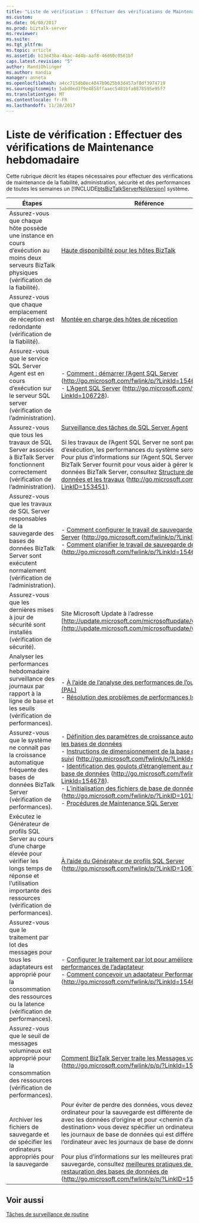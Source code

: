 ```yaml
---
title: "Liste de vérification : Effectuer des vérifications de Maintenance hebdomadaire | Documents Microsoft"
ms.custom: 
ms.date: 06/08/2017
ms.prod: biztalk-server
ms.reviewer: 
ms.suite: 
ms.tgt_pltfrm: 
ms.topic: article
ms.assetid: b13e43ba-4bac-4d4b-aaf8-46d60c0561bf
caps.latest.revision: "5"
author: MandiOhlinger
ms.author: mandia
manager: anneta
ms.openlocfilehash: a4cc715db0ec4047b9625b83d457af8df3974719
ms.sourcegitcommit: 5abd0ed3f9e4858ffaaec5481bfa8878595e95f7
ms.translationtype: MT
ms.contentlocale: fr-FR
ms.lasthandoff: 11/28/2017
---
```

# <a name="checklist-performing-weekly-maintenance-checks"></a>Liste de vérification : Effectuer des vérifications de Maintenance hebdomadaire
Cette rubrique décrit les étapes nécessaires pour effectuer des vérifications de maintenance de la fiabilité, administration, sécurité et des performances de toutes les semaines un [!INCLUDE[btsBizTalkServerNoVersion](../includes/btsbiztalkservernoversion-md.md)] système.  
  
|Étapes|Référence|  
|-----------|---------------|  
|Assurez-vous que chaque hôte possède une instance en cours d’exécution au moins deux serveurs BizTalk physiques (vérification de la fiabilité).|[Haute disponibilité pour les hôtes BizTalk](../technical-guides/high-availability-for-biztalk-hosts.md)|  
|Assurez-vous que chaque emplacement de réception est redondante (vérification de la fiabilité).|[Montée en charge des hôtes de réception](../technical-guides/scaling-out-receiving-hosts.md)|  
|Assurez-vous que le service SQL Server Agent est en cours d’exécution sur le serveur SQL server (vérification de l’administration).|-   [Comment : démarrer l’Agent SQL Server](http://go.microsoft.com/fwlink/p/?LinkId=154672) (http://go.microsoft.com/fwlink/p/?LinkId=154672).<br />-   [L’Agent SQL Server](http://go.microsoft.com/fwlink/p/?LinkId=106728) (http://go.microsoft.com/fwlink/p/?LinkId=106728).|  
|Assurez-vous que tous les travaux de SQL Server associés à BizTalk Server fonctionnent correctement (vérification de l’administration).|[Surveillance des tâches de SQL Server Agent](../technical-guides/monitoring-sql-server-agent-jobs.md)<br /><br /> Si les travaux de l’Agent SQL Server ne sont pas en cours d’exécution, les performances du système seront dégradent. Pour plus d’informations sur l’Agent SQL Server des travaux BizTalk Server fournit pour vous aider à gérer les bases de données BizTalk Server, consultez [Structure de base de données et les travaux](http://go.microsoft.com/fwlink/p/?LinkID=153451) (http://go.microsoft.com/fwlink/p/?LinkID=153451).|  
|Assurez-vous que les travaux de SQL Server responsables de la sauvegarde des bases de données BizTalk Server sont exécutent normalement (vérification de l’administration).|-   [Comment configurer le travail de sauvegarde de BizTalk Server](http://go.microsoft.com/fwlink/p/?LinkID=153813) (http://go.microsoft.com/fwlink/p/?LinkID=153813)<br />-   [Comment planifier le travail de sauvegarde de BizTalk Server](http://go.microsoft.com/fwlink/p/?LinkId=154674) (http://go.microsoft.com/fwlink/p/?LinkId=154674)|  
|Assurez-vous que les dernières mises à jour de sécurité sont installés (vérification de sécurité).|Site Microsoft Update à l’adresse [http://update.microsoft.com/microsoftupdate/v6/default.aspx](http://update.microsoft.com/microsoftupdate/v6/default.aspx)|  
|Analyser les performances hebdomadaire surveillance des journaux par rapport à la ligne de base et les seuils (vérification de performances).|-   [À l’aide de l’analyse des performances de l’outil de journaux (PAL)](../technical-guides/using-the-performance-analysis-of-logs-pal-tool.md)<br />-   [Résolution des problèmes de performances Issues3](../technical-guides/troubleshooting-performance-issues3.md)|  
|Assurez-vous que le système ne connaît pas la croissance automatique fréquente des bases de données BizTalk Server (vérification de performances).|-   [Définition des paramètres de croissance automatique pour les bases de données](../technical-guides/defining-auto-growth-settings-for-databases.md)<br />-   [Instructions de dimensionnement de la base de données de suivi](http://go.microsoft.com/fwlink/p/?LinkId=154677) (http://go.microsoft.com/fwlink/p/?LinkId=154677).<br />-   [Identification des goulots d’étranglement au niveau de la base de données](http://go.microsoft.com/fwlink/p/?LinkId=154678) (http://go.microsoft.com/fwlink/p/?LinkId=154678).<br />-   [L’initialisation des fichiers de base de données](http://go.microsoft.com/fwlink/p/?LinkID=101579) (http://go.microsoft.com/fwlink/p/?LinkID=101579).<br />-   [Procédures de Maintenance SQL Server](~/technical-guides/checklist-configuring-sql-server.md)|  
|Exécutez le Générateur de profils SQL Server au cours d’une charge élevée pour vérifier les longs temps de réponse et l’utilisation importante des ressources (vérification de performances).|[À l’aide du Générateur de profils SQL Server](http://go.microsoft.com/fwlink/p/?LinkID=106720) (http://go.microsoft.com/fwlink/p/?LinkID=106720).|  
|Assurez-vous que le traitement par lot des messages pour tous les adaptateurs est approprié pour la consommation des ressources ou la latence (vérification de performances).|-   [Configurer le traitement par lot pour améliorer les performances de l’adaptateur](../technical-guides/configuring-batching-to-improve-adapter-performance.md)<br />-   [Comment concevoir un adaptateur Performant](http://go.microsoft.com/fwlink/p/?LinkId=154679) (http://go.microsoft.com/fwlink/p/?LinkId=154679).|  
|Assurez-vous que le seuil de messages volumineux est approprié pour la consommation des ressources (vérification de performances).|[Comment BizTalk Server traite les Messages volumineux](http://go.microsoft.com/fwlink/p/p/?LinkId=154680) (http://go.microsoft.com/fwlink/p/p/?LinkId=154680).|  
|Archiver les fichiers de sauvegarde et de spécifier les ordinateurs appropriés pour la sauvegarde|Pour éviter de perdre des données, vous devez spécifier un ordinateur pour la sauvegarde est différente de l’ordinateur avec les données d’origine et pour \<chemin d’accès de destination\> vous devez spécifier un ordinateur pour stocker les journaux de base de données qui est différent à partir de l’ordinateur avec les journaux de base de données d’origine.<br /><br /> Pour plus d’informations sur les meilleures pratiques pour la sauvegarde, consultez [meilleures pratiques de sauvegarde et restauration des bases de données de](http://go.microsoft.com/fwlink/p/p/?LinkID=151391) (http://go.microsoft.com/fwlink/p/p/?LinkID=151391).|  
  
## <a name="see-also"></a>Voir aussi  
 [Tâches de surveillance de routine](../technical-guides/routine-monitoring-tasks.md)